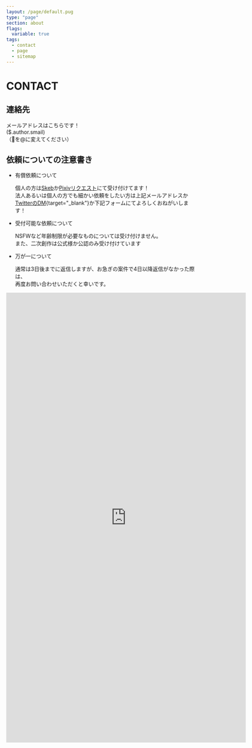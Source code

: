 ```yaml
---
layout: /page/default.pug
type: "page"
section: about
flags:
  variable: true
tags:
  - contact
  - page
  - sitemap
---
```


# CONTACT

## 連絡先
メールアドレスはこちらです！  
($.author.smail) \
（🐏を@に変えてください）



## 依頼についての注意書き

- 有償依頼について
  
  個人の方は[Skeb](https://skeb.jp/@kouwtkz)か[Pixivリクエスト](https://www.pixiv.net/users/5577703/request)にて受け付けてます！  
  法人あるいは個人の方でも細かい依頼をしたい方は上記メールアドレスか[TwitterのDM](https://twitter.com/($.author.twitter.account)){target="_blank"}か下記フォームにてよろしくおねがいします！

- 受付可能な依頼について
  
  NSFWなど年齢制限が必要なものについては受け付けません。  
  また、二次創作は公式様か公認のみ受け付けています

- 万が一について​
  
  通常は3日後までに返信しますが、お急ぎの案件で4日以降返信がなかった際は、  
  再度お問い合わせいただくと幸いです。

<iframe src="https://docs.google.com/forms/d/e/1FAIpQLSf3RJfxAa_ZTrZCg-1rIQXECSqs5vocJjLj2RhmTuqT7vJaCw/viewform?embedded=true" width="640" height="1200" frameborder="0" marginheight="0" marginwidth="0">読み込んでいます…</iframe>